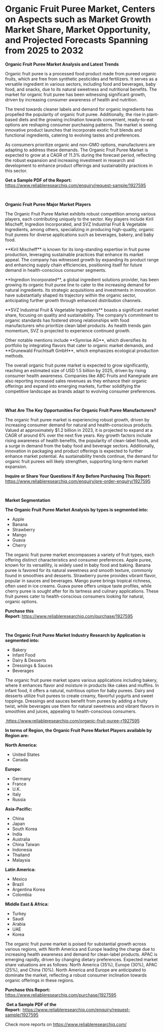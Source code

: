 <p><h1>Organic Fruit Puree Market, Centers on Aspects such as Market Growth Market Share, Market Opportunity, and Projected Forecasts Spanning from 2025 to 2032</h1></p><p><strong>Organic Fruit Puree Market Analysis and Latest Trends</strong></p>
<p><p>Organic fruit puree is a processed food product made from pureed organic fruits, which are free from synthetic pesticides and fertilizers. It serves as a versatile ingredient in various sectors, including food and beverages, baby food, and snacks, due to its natural sweetness and nutritional benefits. The market for organic fruit puree has been witnessing significant growth, driven by increasing consumer awareness of health and nutrition. </p><p>The trend towards cleaner labels and demand for organic ingredients has propelled the popularity of organic fruit puree. Additionally, the rise in plant-based diets and the growing inclination towards convenient, ready-to-eat options are reshaping consumer purchasing patterns. The market is seeing innovative product launches that incorporate exotic fruit blends and functional ingredients, catering to evolving tastes and preferences. </p><p>As consumers prioritize organic and non-GMO options, manufacturers are adapting to address these demands. The Organic Fruit Puree Market is expected to grow at a CAGR of 11.3% during the forecast period, reflecting the robust expansion and increasing investment in research and development to enhance product offerings and sustainability practices in this sector.</p></p>
<p><strong>Get a Sample PDF of the Report:&nbsp;</strong> <a href="https://www.reliableresearchiq.com/enquiry/request-sample/1927595?utm_campaign=1140&utm_medium=2&utm_source=Github&utm_content=ia&utm_term=15012025&utm_id=organic-fruit-puree">https://www.reliableresearchiq.com/enquiry/request-sample/1927595</a></p>
<p>&nbsp;</p>
<p><strong>Organic Fruit Puree Major Market Players</strong></p>
<p><p>The Organic Fruit Puree Market exhibits robust competition among various players, each contributing uniquely to the sector. Key players include Kiril Mischeff, Ingredion Incorporated, and SVZ Industrial Fruit & Vegetable Ingredients, among others, specializing in producing high-quality, organic fruit purees for diverse applications such as beverages, bakery, and baby food.</p><p>**Kiril Mischeff** is known for its long-standing expertise in fruit puree production, leveraging sustainable practices that enhance its market appeal. The company has witnessed growth by expanding its product range and enhancing supply chain efficiencies, positioning itself for future demand in health-conscious consumer segments.</p><p>**Ingredion Incorporated**, a global ingredient solutions provider, has been growing its organic fruit puree line to cater to the increasing demand for natural ingredients. Its strategic acquisitions and investments in innovation have substantially shaped its trajectory within the organic sector, anticipating further growth through enhanced distribution channels.</p><p>**SVZ Industrial Fruit & Vegetable Ingredients** boasts a significant market share, focusing on quality and sustainability. The company’s commitment to organic standards has fostered strong relationships with food manufacturers who prioritize clean label products. As health trends gain momentum, SVZ is projected to experience continued growth.</p><p>Other notable mentions include **Symrise AG**, which diversifies its portfolio by integrating flavors that cater to organic market demands, and **Grunewald Fruchtsaft GmbH**, which emphasizes ecological production methods.</p><p>The overall organic fruit puree market is expected to grow significantly, reaching an estimated size of USD 1.5 billion by 2025, driven by rising consumer health awareness. Companies like ABC Fruits and Kanegrade are also reporting increased sales revenues as they enhance their organic offerings and expand into emerging markets, further solidifying the competitive landscape as brands adapt to evolving consumer preferences. </p></p>
<p>&nbsp;</p>
<p><strong>What Are The Key Opportunities For Organic Fruit Puree Manufacturers?</strong></p>
<p><p>The organic fruit puree market is experiencing robust growth, driven by increasing consumer demand for natural and health-conscious products. Valued at approximately $1.2 billion in 2023, it is projected to expand at a CAGR of around 6% over the next five years. Key growth factors include rising awareness of health benefits, the popularity of clean-label foods, and a surge in demand from the baby food and beverage sectors. Additionally, innovation in packaging and product offerings is expected to further enhance market potential. As sustainability trends continue, the demand for organic fruit purees will likely strengthen, supporting long-term market expansion.</p></p>
<p><strong>Inquire or Share Your Questions If Any Before Purchasing This Report:</strong> <a href="https://www.reliableresearchiq.com/enquiry/pre-order-enquiry/1927595?utm_campaign=1140&utm_medium=2&utm_source=Github&utm_content=ia&utm_term=15012025&utm_id=organic-fruit-puree">https://www.reliableresearchiq.com/enquiry/pre-order-enquiry/1927595</a></p>
<p>&nbsp;</p>
<p><strong>Market Segmentation</strong></p>
<p><strong>The Organic Fruit Puree Market Analysis by types is segmented into:</strong></p>
<p><ul><li>Apple</li><li>Banana</li><li>Strawberry</li><li>Mango</li><li>Guava</li><li>Cherry</li></ul></p>
<p><p>The organic fruit puree market encompasses a variety of fruit types, each offering distinct characteristics and consumer preferences. Apple puree, known for its versatility, is widely used in baby food and baking. Banana puree is favored for its natural sweetness and smooth texture, commonly found in smoothies and desserts. Strawberry puree provides vibrant flavor, popular in sauces and beverages. Mango puree brings tropical richness, often used in ice creams. Guava puree offers unique taste profiles, while cherry puree is sought after for its tartness and culinary applications. These fruit purees cater to health-conscious consumers looking for natural, organic options.</p></p>
<p><strong>Purchase this Report:&nbsp;</strong><a href="https://www.reliableresearchiq.com/purchase/1927595?utm_campaign=1140&utm_medium=2&utm_source=Github&utm_content=ia&utm_term=15012025&utm_id=organic-fruit-puree">https://www.reliableresearchiq.com/purchase/1927595</a></p>
<p>&nbsp;</p>
<p><strong>The Organic Fruit Puree Market Industry Research by Application is segmented into:</strong></p>
<p><ul><li>Bakery</li><li>Infant Food</li><li>Dairy & Desserts</li><li>Dressings & Sauces</li><li>Beverages</li></ul></p>
<p><p>The organic fruit puree market spans various applications including bakery, where it enhances flavor and moisture in products like cakes and muffins. In infant food, it offers a natural, nutritious option for baby purees. Dairy and desserts utilize fruit purees to create creamy, flavorful yogurts and sweet toppings. Dressings and sauces benefit from purees by adding a fruity twist, while beverages use them for natural sweetness and vibrant flavors in smoothies and juices, appealing to health-conscious consumers.</p></p>
<p><a href="https://www.reliableresearchiq.com/organic-fruit-puree-r1927595?utm_campaign=1140&utm_medium=2&utm_source=Github&utm_content=ia&utm_term=15012025&utm_id=organic-fruit-puree">&nbsp;https://www.reliableresearchiq.com/organic-fruit-puree-r1927595</a></p>
<p><strong>In terms of Region, the Organic Fruit Puree Market Players available by Region are:</strong></p>
<p>
    <p> <strong> North America: </strong>
        <ul>
            <li>United States</li>
            <li>Canada</li>
        </ul>
        </p> 
    <p> <strong> Europe: </strong>
        <ul>
            <li>Germany</li>
            <li>France</li>
            <li>U.K.</li>
            <li>Italy</li>
            <li>Russia</li>
        </ul>
        </p> 
    <p> <strong> Asia-Pacific: </strong>
        <ul>
            <li>China</li>
            <li>Japan</li>
            <li>South Korea</li>
            <li>India</li>
            <li>Australia</li>
            <li>China Taiwan</li>
            <li>Indonesia</li>
            <li>Thailand</li>
            <li>Malaysia</li>
        </ul>
        </p> 
    <p> <strong> Latin America: </strong>
        <ul>
            <li>Mexico</li>
            <li>Brazil</li>
            <li>Argentina Korea</li>
            <li>Colombia</li>
        </ul>
        </p> 
    <p> <strong> Middle East & Africa: </strong>
        <ul>
            <li>Turkey</li>
            <li>Saudi</li>
            <li>Arabia</li>
            <li>UAE</li>
            <li>Korea</li>
        </ul>
    </p>
    </p>
<p><p>The organic fruit puree market is poised for substantial growth across various regions, with North America and Europe leading the charge due to increasing health awareness and demand for clean-label products. APAC is emerging rapidly, driven by changing dietary preferences. Expected market share valuations are as follows: North America (35%), Europe (30%), APAC (25%), and China (10%). North America and Europe are anticipated to dominate the market, reflecting a robust consumer inclination towards organic offerings in these regions.</p></p>
<p><strong>Purchase this Report: </strong><a href="https://www.reliableresearchiq.com/purchase/1927595?utm_campaign=1140&utm_medium=2&utm_source=Github&utm_content=ia&utm_term=15012025&utm_id=organic-fruit-puree">https://www.reliableresearchiq.com/purchase/1927595</a></p>
<p>&nbsp;<strong>Get a Sample PDF of the Report:&nbsp;&nbsp;</strong><a href="https://www.reliableresearchiq.com/enquiry/request-sample/1927595?utm_campaign=1140&utm_medium=2&utm_source=Github&utm_content=ia&utm_term=15012025&utm_id=organic-fruit-puree">https://www.reliableresearchiq.com/enquiry/request-sample/1927595</a></p>
<p><strong></strong></p>
<p>Check more reports on <a href="https://www.reliableresearchiq.com/?utm_campaign=1140&utm_medium=2&utm_source=Github&utm_content=ia&utm_term=15012025&utm_id=organic-fruit-puree">https://www.reliableresearchiq.com/</a></p>